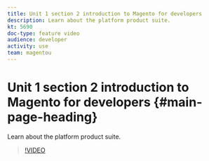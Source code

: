 ```yaml
---
title: Unit 1 section 2 introduction to Magento for developers
description: Learn about the platform product suite.
kt: 5690
doc-type: feature video
audience: developer
activity: use
team: magentou
---
```


# Unit 1 section 2 introduction to Magento for developers {#main-page-heading}

Learn about the platform product suite.

>[!VIDEO](https://video.tv.adobe.com/v/36192)